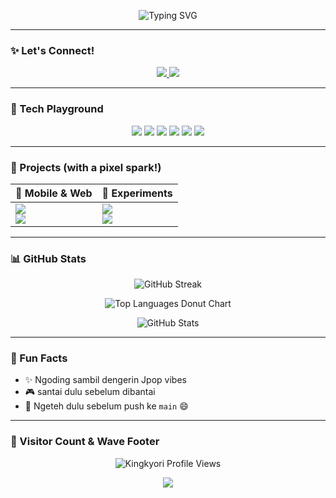 <p align="center">
  <img src="https://readme-typing-svg.demolab.com?font=Fira+Code&weight=600&size=24&pause=1000&center=true&vCenter=true&width=500&lines=Hi+I'm+Kyori+%F0%9F%91%8B;Frontend+Dev+%7C+UI%2FUX+Enthusiast;Crafting+clean+designs+%F0%9F%8C%B1;Powered+by+tea+and+pixel+dreams" alt="Typing SVG" />
</p>

---

### ✨ Let's Connect!

<p align="center">
  <a href="https://www.kannohouse.site" target="_blank">
    <img src="https://img.shields.io/badge/🌐 Website-Kannohouse-blue?style=for-the-badge&logo=google-chrome" />
  </a>
  <a href="mailto:azusibabu@gmail.com">
    <img src="https://img.shields.io/badge/📩 Email-Contact-lightgrey?style=for-the-badge&logo=gmail" />
  </a>
</p>


---

### 🌈 Tech Playground

<p align="center">
  <img src="https://img.shields.io/badge/DART-0175C2?style=for-the-badge&logo=dart&logoColor=white" />
  <img src="https://img.shields.io/badge/FLUTTER-02569B?style=for-the-badge&logo=flutter&logoColor=white" />
  <img src="https://img.shields.io/badge/LARAVEL-FF2D20?style=for-the-badge&logo=laravel&logoColor=white" />
  <img src="https://img.shields.io/badge/SUPABASE-3ECF8E?style=for-the-badge&logo=supabase&logoColor=white" />
  <img src="https://img.shields.io/badge/NEXTJS-000000?style=for-the-badge&logo=next.js&logoColor=white" />
  <img src="https://img.shields.io/badge/FIGMA-FF7262?style=for-the-badge&logo=figma&logoColor=white" />
</p>

---

### 📌 Projects (with a pixel spark!)

<div align="center">

<table>
  <thead>
    <tr>
      <th>📱 Mobile & Web</th>
      <th>🧪 Experiments</th>
    </tr>
  </thead>
  <tbody>
    <tr>
      <td align="left">
        <a href="https://github.com/Kingkyori/mbadog-food">
          <img src="https://img.shields.io/badge/Mbadog%20Food-Laravel%20marketplace-FF6F61?style=flat-square&logo=laravel&logoColor=white" />
        </a><br/>
        <a href="https://github.com/Kingkyori/homescreen">
          <img src="https://img.shields.io/badge/Homescreen-Flutter%20UI%20App-55c2da?style=flat-square&logo=flutter&logoColor=white" />
        </a>
      </td>
      <td align="left">
        <a href="https://github.com/Kingkyori/codinganget">
          <img src="https://img.shields.io/badge/codinganget-C%2B%2B%20Practice-4479A1?style=flat-square&logo=cpp&logoColor=white" />
        </a><br/>
        <a href="https://github.com/Kingkyori/navigation">
          <img src="https://img.shields.io/badge/navigation-C%2B%2B%20Routes-708090?style=flat-square&logo=code&logoColor=white" />
        </a>
      </td>
    </tr>
  </tbody>
</table>

</div>


---


### 📊 GitHub Stats

<p align="center">
  <!--🔥 Streak Activity (like animated bar chart effect) -->
  <img src="https://streak-stats.demolab.com?user=Kingkyori&theme=tokyonight&hide_border=false&date_format=M%20j%5B%2C%20Y%5D" alt="GitHub Streak" />
</p>

<p align="center">
  <!--🍩 Donut Chart: Language Usage-->
  <img src="https://github-readme-stats.vercel.app/api/top-langs/?username=Kingkyori&layout=donut-vertical&theme=radical&hide_border=false" alt="Top Languages Donut Chart" />
</p>

<p align="center">
  <!--📦 Repo Contributions Summary-->
  <img src="https://github-readme-stats.vercel.app/api?username=Kingkyori&show_icons=true&theme=radical&hide_border=false&count_private=true&hide_title=true" alt="GitHub Stats" />
</p>

---

### 🌟 Fun Facts

- ✨ Ngoding sambil dengerin Jpop vibes  
- 🎮 santai dulu sebelum dibantai  
- 🍵 Ngeteh dulu sebelum push ke `main` 😄

---

### 💫 Visitor Count & Wave Footer

<p align="center">
  <img src="https://komarev.com/ghpvc/?username=Kingkyori&label=Profile%20Views&color=ff69b4&style=flat-square" alt="Kingkyori Profile Views" />
</p>

<p align="center">
  <img src="https://capsule-render.vercel.app/api?type=waving&color=0:ff9a9e,100:fad0c4&height=100&section=footer"/>
</p>
